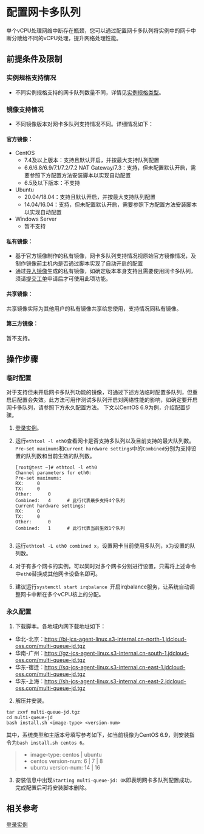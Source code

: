 # 配置网卡多队列

单个vCPU处理网络中断存在瓶颈，您可以通过配置网卡多队列将实例中的网卡中断分散给不同的vCPU处理，提升网络处理性能。


## 前提条件及限制

### 实例规格支持情况

* 不同实例规格支持的网卡队列数量不同，详情见[实例规格类型](../../Introduction/Instance-Type-Family.md)。

### 镜像支持情况
* 不同镜像版本对网卡多队列支持情况不同。详细情况如下：

#### 官方镜像：

* CentOS
  * 7.4及以上版本：支持且默认开启，并按最大支持队列配置
  * 6.6/6.8/6.9/7.1/7.2/7.2 NAT Gateway/7.3：支持，但未配置默认开启，需要参照下方配置方法安装脚本以实现自动配置
  * 6.5及以下版本：不支持
* Ubuntu
  * 20.04/18.04：支持且默认开启，并按最大支持队列配置
  * 14.04/16.04：支持，但未配置默认开启，需要参照下方配置方法安装脚本以实现自动配置
* Windows Server
  * 暂不支持

#### 私有镜像：

* 基于官方镜像制作的私有镜像，网卡多队列支持情况视原始官方镜像情况，及制作镜像前主机内是否通过脚本实现了自动开启的配置
* 通过[导入镜像](../Image/Import-Private-Image.md)生成的私有镜像，如确定版本本身支持且需要使用网卡多队列，须请[提交工单](https://ticket.jdcloud.com/applyorder/submit)申请后才可使用此项功能。

#### 共享镜像：

共享镜像实际为其他用户的私有镜像共享给您使用，支持情况同私有镜像。

#### 第三方镜像：

暂不支持。


## 操作步骤

### 临时配置
对于支持但未开启网卡多队列功能的镜像，可通过下述方法临时配置多队列，但重启后配置会失效。此方法可用作测试多队列开启对网络性能的影响，如确定要开启网卡多队列，请参照下方永久配置方法。
下文以CentOS 6.9为例，介绍配置步骤。

1. [登录实例](../../Getting-Start-Linux/Connect-to-Linux-Instance.md)。
2. 运行`ethtool -l eth0`查看网卡是否支持多队列以及目前支持的最大队列数。`Pre-set maximums`和`Current hardware settings`中的`Combined`分别为支持设置的队列数和当前生效的队列数。
	
	```shell
	[root@test ~]# ethtool -l eth0
	Channel parameters for eth0:
	Pre-set maximums:
	RX:		0
	TX:		0
	Other:		0
	Combined:	4      # 此行代表最多支持4个队列
	Current hardware settings:
	RX:		0
	TX:		0
	Other:		0
	Combined:	1      # 此行代表当前生效1个队列

	
3. 运行`ethtool -L eth0 combined x`，设置网卡当前使用多队列，x为设置的队列数。

4. 对于有多个网卡的实例，可以同时对多个网卡分别进行设置，只需将上述命令中`eth0`替换成其他网卡设备名即可。
	
5. 建议运行`systemctl start irqbalance `开启irqbalance服务，让系统自动调整网卡中断在多个vCPU核上的分配。
	
	
	
### 永久配置	
1. 下载脚本。各地域内网下载地址如下：
* 华北-北京：https://bj-jcs-agent-linux.s3-internal.cn-north-1.jdcloud-oss.com/multi-queue-jd.tgz
* 华南-广州：https://gz-jcs-agent-linux.s3-internal.cn-south-1.jdcloud-oss.com/multi-queue-jd.tgz
* 华东-宿迁：https://sq-jcs-agent-linux.s3-internal.cn-east-1.jdcloud-oss.com/multi-queue-jd.tgz
* 华东-上海：https://sh-jcs-agent-linux.s3-internal.cn-east-2.jdcloud-oss.com/multi-queue-jd.tgz

2. 解压并安装。

```shell
tar zxvf multi-queue-jd.tgz
cd multi-queue-jd
bash install.sh <image-type> <version-num>
```

  其中，系统类型和主版本号填写参考如下，如当前镜像为CentOS 6.9，则安装指令为`bash install.sh centos 6`。
   >* image-type: centos | ubuntu 
   >* centos version-num: 6 | 7 | 8
   >* ubuntu version-num: 14 | 16

3. 安装信息中出现`Starting multi-queue-jd: OK`即表明网卡多队列配置成功，完成配置后可将安装脚本删除。
  
## 相关参考

[登录实例](../../Getting-Start-Linux/Connect-to-Linux-Instance.md)


